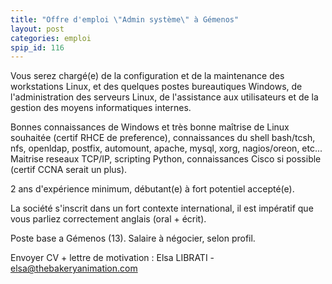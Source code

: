 ```yaml
---
title: "Offre d'emploi \"Admin système\" à Gémenos"
layout: post
categories: emploi
spip_id: 116
---
```

Vous serez chargé(e) de la configuration et de la maintenance des
workstations Linux, et des quelques postes bureautiques Windows, de
l'administration des serveurs Linux, de l'assistance aux utilisateurs et
de la gestion des moyens informatiques internes.

Bonnes connaissances de Windows et très bonne maîtrise de Linux
souhaitée (certif RHCE de preference), connaissances du shell bash/tcsh,
nfs, openldap, postfix, automount, apache, mysql, xorg, nagios/oreon,
etc... Maitrise reseaux TCP/IP, scripting Python, connaissances Cisco si
possible (certif CCNA serait un plus).

2 ans d'expérience minimum, débutant(e) à fort potentiel accepté(e).

La société s'inscrit dans un fort contexte international, il est
impératif que vous parliez correctement anglais (oral + écrit).

Poste base a Gémenos (13). Salaire à négocier, selon profil.

Envoyer CV + lettre de motivation : Elsa LIBRATI - elsa@thebakeryanimation.com